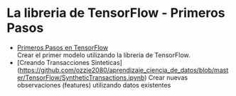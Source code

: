 # La libreria de TensorFlow - Primeros Pasos

* [Primeros Pasos en TensorFlow](https://colab.research.google.com/github/ozzie2080/aprendizaje_ciencia_de_datos/blob/master/TensorFlow/PrimerPasoTensorFlow.ipynb)<br>
Crear el primer modelo utilizando la libreria de TensorFlow.
* [Creando Transacciones Sinteticas] (https://github.com/ozzie2080/aprendizaje_ciencia_de_datos/blob/master/TensorFlow/SyntheticTransactions.ipynb)
Crear nuevas observaciones (features) utilizando datos existentes
